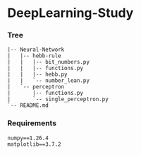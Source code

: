 # DeepLearning-Study

### Tree
```
|-- Neural-Network
|   |-- hebb-rule
|   |   |-- bit_numbers.py
|   |   |-- functions.py
|   |   |-- hebb.py
|   |   `-- number_lean.py
|   `-- perceptron
|       |-- functions.py
|       `-- single_perceptron.py
`-- README.md

```

### Requirements
```
numpy==1.26.4
matplotlib==3.7.2
```